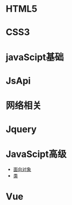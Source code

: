 # HTML5
# CSS3
# javaScipt基础
# JsApi
# 网络相关
# Jquery
# JavaScipt高级
 * [面向对象](./file/JsSenior/OO.md) 
 * [类](./file/JsSenior/OO.md)
  
# Vue

